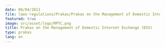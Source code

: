 ```yaml
---
date: 08/04/2011
file: laws-regulations/Prakas/Prakas on the Management of Domestic Internet Exchange (DIX).pdf
featured: true
image: src/asset/logo/MPTC.png
title: Prakas on the Management of Domestic Internet Exchange (DIX)
type: prakas
lang: en
---
```


